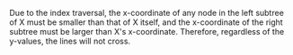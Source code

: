 Due to the index traversal, the x-coordinate of any node in the left subtree of X must be smaller than that of X itself, and the x-coordinate of the right subtree must be larger than X's x-coordinate. Therefore, regardless of the y-values, the lines will not cross.